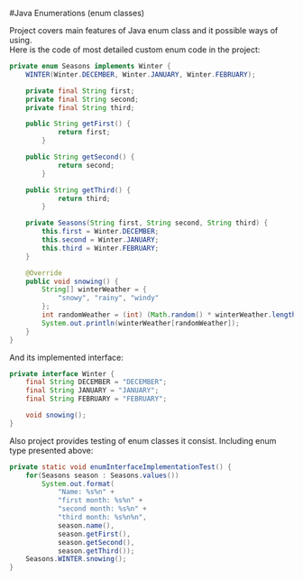 #Java Enumerations (enum classes)

Project covers main features of Java enum class and it possible ways of using.  
Here is the code of most detailed custom enum code in the project:  

```java
private enum Seasons implements Winter {
    WINTER(Winter.DECEMBER, Winter.JANUARY, Winter.FEBRUARY);

    private final String first;
    private final String second;
    private final String third;

    public String getFirst() {
            return first;
        }

    public String getSecond() {
            return second;
        }

    public String getThird() {
            return third;
        }

    private Seasons(String first, String second, String third) {
        this.first = Winter.DECEMBER;
        this.second = Winter.JANUARY;
        this.third = Winter.FEBRUARY;
    }

    @Override
    public void snowing() {
        String[] winterWeather = {
            "snowy", "rainy", "windy"
        };
        int randomWeather = (int) (Math.random() * winterWeather.length);
        System.out.println(winterWeather[randomWeather]);
    }
}
```  
And its implemented interface:  

```java
private interface Winter {
    final String DECEMBER = "DECEMBER";
    final String JANUARY = "JANUARY";
    final String FEBRUARY = "FEBRUARY";

    void snowing();
}
```  
Also project provides testing of enum classes it consist. 
Including enum type presented above:  

```java
private static void enumInterfaceImplementationTest() {
    for(Seasons season : Seasons.values())
        System.out.format(
            "Name: %s%n" +
            "first month: %s%n" +
            "second month: %s%n" +
            "third month: %s%n%n",
            season.name(),
            season.getFirst(),
            season.getSecond(),
            season.getThird());
    Seasons.WINTER.snowing();
}
```